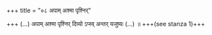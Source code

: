 +++
title = "०८ अपाम् अश्मा पृश्निर्"

+++
(…) अपाम् अश्मा पृश्निर् दिव्यो ऽप्स्व् अन्तर् यजुष्यः (…) ॥ +++(see stanza 1)+++